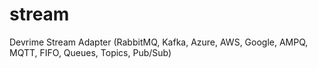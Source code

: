 # stream
Devrime Stream Adapter (RabbitMQ, Kafka, Azure, AWS, Google, AMPQ, MQTT, FIFO, Queues, Topics, Pub/Sub)
